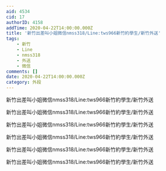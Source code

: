 ```yaml
---
aid: 4534
cid: 17
authorID: 4158
addTime: 2020-04-22T14:00:00.000Z
title: '新竹出差叫小姐微信nmss318/Line:tws966新竹約學生/新竹外送'
tags:
    - 新竹
    - Line
    - nmss318
    - 外送
    - 微信
comments: []
date: 2020-04-22T14:00:00.000Z
category: 外段
---
```


新竹出差叫小姐微信nmss318/Line:tws966新竹約學生/新竹外送

新竹出差叫小姐微信nmss318/Line:tws966新竹約學生/新竹外送

新竹出差叫小姐微信nmss318/Line:tws966新竹約學生/新竹外送

新竹出差叫小姐微信nmss318/Line:tws966新竹約學生/新竹外送

新竹出差叫小姐微信nmss318/Line:tws966新竹約學生/新竹外送

新竹出差叫小姐微信nmss318/Line:tws966新竹約學生/新竹外送
